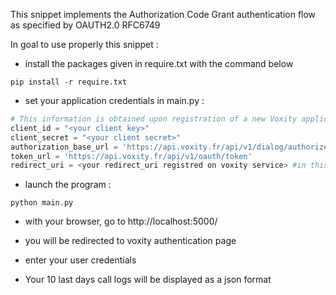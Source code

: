 This snippet implements the Authorization Code Grant authentication flow as specified by OAUTH2.0 RFC6749

In goal to use properly this snippet : 

* install the packages given in require.txt with the command below
``` 
pip install -r require.txt 
```

* set your application credentials in main.py :
```python
# This information is obtained upon registration of a new Voxity application with OAuth2.0 authentication
client_id = "<your client key>"
client_secret = "<your client secret>"
authorization_base_url = 'https://api.voxity.fr/api/v1/dialog/authorize'
token_url = 'https://api.voxity.fr/api/v1/oauth/token'
redirect_uri = <your redirect_uri registred on voxity service> #in this example you should set it to <http://localhost:5000/callback>
```

* launch the program :
```
python main.py
```

* with your browser, go to http://localhost:5000/

* you will be redirected to voxity authentication page

* enter your user credentials

* Your 10 last days call logs will be displayed as a json format

